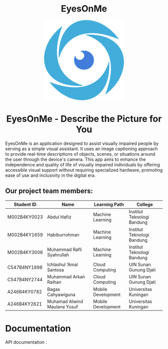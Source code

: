 <div align="center">

# EyesOnMe

![Image](Asset/Logo_Resize.png)

# EyesOnMe - Describe the Picture for You

</div>

EyesOnMe is an application designed to assist visually impaired people by serving as a simple visual assistant. It uses an image captioning approach to provide real-time descriptions of objects, scenes, or situations around the user through the device's camera. This app aims to enhance the independence and quality of life of visually impaired individuals by offering accessible visual support without requiring specialized hardware, promoting ease of use and inclusivity in the digital era.

## Our project team members:

|  Student ID  | Name                         | Learning Path      | College                    |
|--------------|------------------------------|--------------------|----------------------------|
| M002B4KY0023 | Abdul Hafiz                  | Machine Learning   | Institut Teknologi Bandung |
| M002B4KY1659 | Habiburrohman                | Machine Learning   | Institut Teknologi Bandung |
| M002B4KY3008 | Muhammad Rafli Syahrullah    | Machine Learning   | Institut Teknologi Bandung |
| C547B4NY1898 | Ichlashul ‘Amal Santosa      | Cloud Computing    | UIN Sunan Gunung Djati     |
| C547B4NY2744 | Muhammad Arkan Raihan        | Cloud Computing    | UIN Sunan Gunung Djati     |
| A246B4KY0782 | Bagas Cahyawiguna            | Mobile Development | Universitas Kuningan       |
| A246B4KY2621 | Muhamad Alwind Maulana Yusuf | Mobile Development | Universitas Kuningan       |

# Documentation

API documentation :



